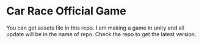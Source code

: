 # Car Race Official Game

You can get assets file in this repo. I am making a game in unity and all update will be in the name of repo. Check the repo to get the latest version.

